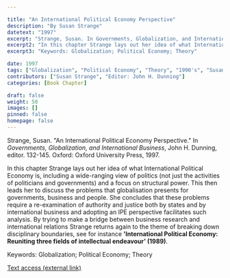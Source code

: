```yaml
---

title: "An International Political Economy Perspective"
description: "By Susan Strange"
datetext: "1997"
excerpt: "Strange, Susan. In Governments, Globalization, and International Business. John H. Dunning, editor. 132-145. Oxford: Oxford University Press, 1997."
excerpt2: "In this chapter Strange lays out her idea of what International Political Economy is, including a wide-ranging view of politics (not just the activities of politicians and governments) and a focus on structural power. This then leads her to discuss the problems that globalisation presents for governments, business and people. She concludes that these problems require a re-examination of authority and justice both by states and by international business and adopting an IPE perspective facilitates such analysis. By trying to make a bridge between business research and international relations Strange returns again to the theme of breaking down disciplinary boundaries, see for instance 'International Political Economy: Reuniting three fields of intellectual endeavour' (1989)."
excerpt3: "Keywords: Globalization; Political Economy; Theory"

date: 1997
tags: ["Globalization", "Political Economy", "Theory", "1990's", "Susan Strange"]
contributors: ["Susan Strange", "Editor: John H. Dunning"]
categories: [Book Chapter]

draft: false
weight: 50
images: []
pinned: false
homepage: false
---
```


Strange, Susan. "An International Political Economy Perspective." In *Governments, Globalization, and International Business*, John H. Dunning, editor. 132-145. Oxford: Oxford University Press, 1997.

In this chapter Strange lays out her idea of what International Political Economy is, including a wide-ranging view of politics (not just the activities of politicians and governments) and a focus on structural power. This then leads her to discuss the problems that globalisation presents for governments, business and people. She concludes that these problems require a re-examination of authority and justice both by states and by international business and adopting an IPE perspective facilitates such analysis. By trying to make a bridge between business research and international relations Strange returns again to the theme of breaking down disciplinary boundaries, see for instance **'International Political Economy: Reuniting three fields of intellectual endeavour' (1989)**.

Keywords: Globalization; Political Economy; Theory

[Text access (external link)](https://www.worldcat.org/title/958715746)

